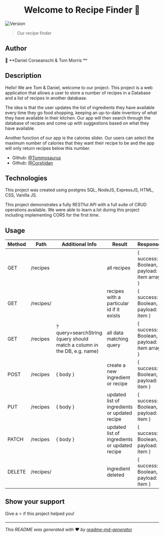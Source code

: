 <h1 align="center">Welcome to Recipe Finder 👋</h1>
<p>
  <img alt="Version" src="https://img.shields.io/badge/version-v1-blue.svg?cacheSeconds=2592000" />
</p>

> Our recipe finder

## Author

👤 **Daniel Corseanschi & Tom Morris **

## Description

Hello! We are Tom & Daniel, welcome to our project. This project is a web application that allows a user to store a number of recipes in a Database and a list of recipes in another database. 

The idea is that the user updates the list of ingredients they have available every time they go food shopping, keeping an up-to-date inventory of what they have available in their kitchen. Our app will then search through the database of recipes and come up with suggestions based on what they have available. 

Another function of our app is the calories slider. Our users can select the maximum number of calories that they want their recipe to be and the app will only return recipes below this number. 

* Github: [@Tommosaurus](https://github.com/Tommosaurus)
* Github: [@Corshidan](https://github.com/Corshidan)

## Technologies

This project was created using postgres SQL, NodeJS, ExpressJS, HTML, CSS, Vanilla JS. 

This project demonstrates a fully RESTful API with a full suite of CRUD operations available. We were able to learn a lot during this project including implementing CORS for the first time. 

## Usage

| Method | Path           | Additional Info                                                        | Result                                 | Response                                  |
| ------ | -------------- | ---------------------------------------------------------------------- | -------------------------------------- | ----------------------------------------- |
| GET    | /recipes      |                                                                        | all recipes                               | { success: Boolean, payload: item array } |
| GET    | /recipes/<id> |                                                                        | recipes with a particular id if it exists | { success: Boolean, payload: item }       |
| GET    | /recipes      | ?query=searchString (query should match a column in the DB, e.g. name) | all data matching query                | { success: Boolean, payload: item array } |
| POST   |/recipes      | { body }                                                               | create a new ingredient or recipe                      | { success: Boolean, payload: item }       |
| PUT    | /recipes | { body }                                                               | updated list of ingredients or updated recipe                           | { success: Boolean, payload: item }       |
| PATCH  | /recipes | { body }                                                               | updated list of ingredients or updated recipe                               | { success: Boolean, payload: item }       |
| DELETE | /recipes/ <id> |                                                                        | ingredient deleted                          | { success: Boolean, payload: item }       |


## Show your support

Give a ⭐️ if this project helped you!

***
_This README was generated with ❤️ by [readme-md-generator](https://github.com/kefranabg/readme-md-generator)_